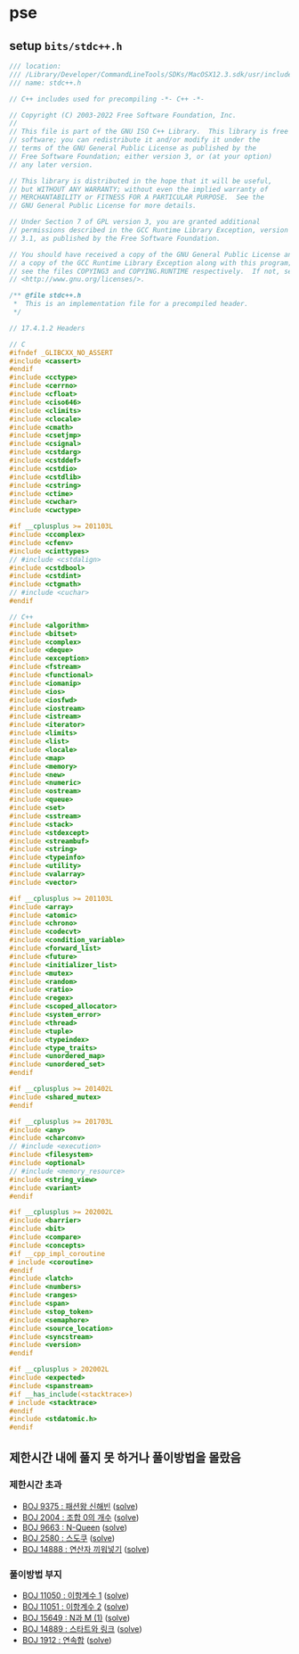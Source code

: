 # pse
## setup `bits/stdc++.h`

```cpp
/// location:
/// /Library/Developer/CommandLineTools/SDKs/MacOSX12.3.sdk/usr/include/c++/v1/bits  
/// name: stdc++.h

// C++ includes used for precompiling -*- C++ -*-

// Copyright (C) 2003-2022 Free Software Foundation, Inc.
//
// This file is part of the GNU ISO C++ Library.  This library is free
// software; you can redistribute it and/or modify it under the
// terms of the GNU General Public License as published by the
// Free Software Foundation; either version 3, or (at your option)
// any later version.

// This library is distributed in the hope that it will be useful,
// but WITHOUT ANY WARRANTY; without even the implied warranty of
// MERCHANTABILITY or FITNESS FOR A PARTICULAR PURPOSE.  See the
// GNU General Public License for more details.

// Under Section 7 of GPL version 3, you are granted additional
// permissions described in the GCC Runtime Library Exception, version
// 3.1, as published by the Free Software Foundation.

// You should have received a copy of the GNU General Public License and
// a copy of the GCC Runtime Library Exception along with this program;
// see the files COPYING3 and COPYING.RUNTIME respectively.  If not, see
// <http://www.gnu.org/licenses/>.

/** @file stdc++.h
 *  This is an implementation file for a precompiled header.
 */

// 17.4.1.2 Headers

// C
#ifndef _GLIBCXX_NO_ASSERT
#include <cassert>
#endif
#include <cctype>
#include <cerrno>
#include <cfloat>
#include <ciso646>
#include <climits>
#include <clocale>
#include <cmath>
#include <csetjmp>
#include <csignal>
#include <cstdarg>
#include <cstddef>
#include <cstdio>
#include <cstdlib>
#include <cstring>
#include <ctime>
#include <cwchar>
#include <cwctype>

#if __cplusplus >= 201103L
#include <ccomplex>
#include <cfenv>
#include <cinttypes>
// #include <cstdalign>
#include <cstdbool>
#include <cstdint>
#include <ctgmath>
// #include <cuchar>
#endif

// C++
#include <algorithm>
#include <bitset>
#include <complex>
#include <deque>
#include <exception>
#include <fstream>
#include <functional>
#include <iomanip>
#include <ios>
#include <iosfwd>
#include <iostream>
#include <istream>
#include <iterator>
#include <limits>
#include <list>
#include <locale>
#include <map>
#include <memory>
#include <new>
#include <numeric>
#include <ostream>
#include <queue>
#include <set>
#include <sstream>
#include <stack>
#include <stdexcept>
#include <streambuf>
#include <string>
#include <typeinfo>
#include <utility>
#include <valarray>
#include <vector>

#if __cplusplus >= 201103L
#include <array>
#include <atomic>
#include <chrono>
#include <codecvt>
#include <condition_variable>
#include <forward_list>
#include <future>
#include <initializer_list>
#include <mutex>
#include <random>
#include <ratio>
#include <regex>
#include <scoped_allocator>
#include <system_error>
#include <thread>
#include <tuple>
#include <typeindex>
#include <type_traits>
#include <unordered_map>
#include <unordered_set>
#endif

#if __cplusplus >= 201402L
#include <shared_mutex>
#endif

#if __cplusplus >= 201703L
#include <any>
#include <charconv>
// #include <execution>
#include <filesystem>
#include <optional>
// #include <memory_resource>
#include <string_view>
#include <variant>
#endif

#if __cplusplus >= 202002L
#include <barrier>
#include <bit>
#include <compare>
#include <concepts>
#if __cpp_impl_coroutine
# include <coroutine>
#endif
#include <latch>
#include <numbers>
#include <ranges>
#include <span>
#include <stop_token>
#include <semaphore>
#include <source_location>
#include <syncstream>
#include <version>
#endif

#if __cplusplus > 202002L
#include <expected>
#include <spanstream>
#if __has_include(<stacktrace>)
# include <stacktrace>
#endif
#include <stdatomic.h>
#endif
```

## 제한시간 내에 풀지 못 하거나 풀이방법을 몰랐음
### 제한시간 초과
- [BOJ 9375 : 패션왕 신해빈](https://www.acmicpc.net/problem/9375) ([solve](src/boj/9375.cpp))
- [BOJ 2004 : 조합 0의 개수](https://www.acmicpc.net/problem/2004) ([solve](src/boj/2004.cpp))
- [BOJ 9663 : N-Queen](https://www.acmicpc.net/problem/9663) ([solve](src/boj/9663.cpp))
- [BOJ 2580 : 스도쿠](https://www.acmicpc.net/problem/2580) ([solve](src/boj/2580.cpp))
- [BOJ 14888 : 연산자 끼워넣기](https://www.acmicpc.net/problem/14888) ([solve](src/boj/14888.cpp))

### 풀이방법 부지
- [BOJ 11050 : 이항계수 1](https://www.acmicpc.net/problem/11050) ([solve](src/boj/11050.cpp))
- [BOJ 11051 : 이항계수 2](https://www.acmicpc.net/problem/11051) ([solve](src/boj/11051.cpp))
- [BOJ 15649 : N과 M (1)](https://www.acmicpc.net/problem/15649) ([solve](src/boj/15649.cpp))
- [BOJ 14889 : 스타트와 링크](https://www.acmicpc.net/problem/14889) ([solve](src/boj/14889.cpp))
- [BOJ 1912 : 연속합](https://www.acmicpc.net/problem/1912) ([solve](src/boj/1912.cpp))
